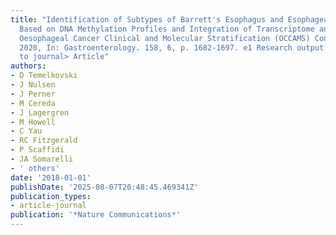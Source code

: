 ```yaml
---
title: "Identification of Subtypes of Barrett's Esophagus and Esophageal Adenocarcinoma
  Based on DNA Methylation Profiles and Integration of Transcriptome and Genome Data
  Oesophageal Cancer Clinical and Molecular Stratification (OCCAMS) Consortium, May
  2020, In: Gastroenterology. 158, 6, p. 1682-1697. e1 Research output: Contribution
  to journal> Article"
authors:
- D Temelkovski
- J Nulsen
- J Perner
- M Cereda
- J Lagergren
- M Howell
- C Yau
- RC Fitzgerald
- P Scaffidi
- JA Somarelli
- ' others'
date: '2018-01-01'
publishDate: '2025-08-07T20:48:45.469341Z'
publication_types:
- article-journal
publication: '*Nature Communications*'
---
```

